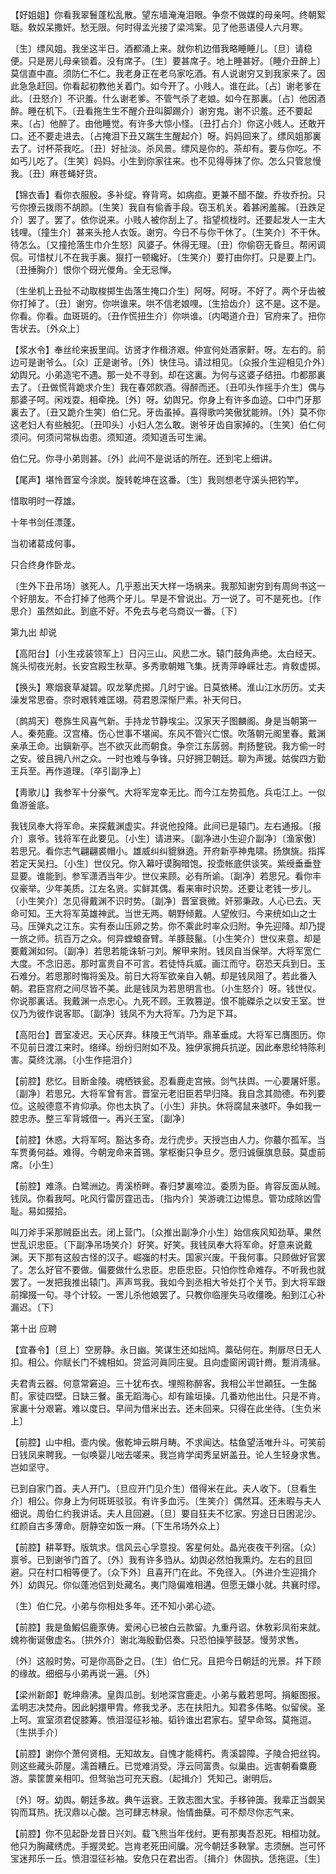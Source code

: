 <!-- { "loadSidebar": true } -->
【好姐姐】你看我翠鬟蓬松乱散。望东墙淹淹泪眼。争奈不做媒的母亲呵。终朝絮聒。敎奴呆撒奸。愁无限。何时得孟光接了梁鸿案。见了他恶语侵人六月寒。

〔生〕缥风姐。我坐这半日。酒都涌上来。就你机边借我略睡睡儿。〔旦〕请稳便。只是房儿母亲锁着。没有席子。〔生〕要甚席子。地上睡甚好。〔睡介丑醉上〕莫信直中直。须防仁不仁。我老身正在老乌家吃酒。有人说谢穷又到我家来了。因此急急赶回。你看起初教他关着门。如今开了。小贱人。谁在此。〔占〕谢老爹在此。〔丑怒介〕不识羞。什么谢老爹。不管气杀了老娘。如今在那裏。〔占〕他因酒醉。睡在机下。〔丑看拖生生不醒介丑叫脚踢介〕谢穷鬼。谢不识羞。还不要起来。〔占〕他醉了。由他睡觉。有许多大惊小怪。〔丑打占介〕你这小贱人。还敢开口。还不要走进去。〔占掩泪下丑又踹生生醒起介〕呀。妈妈回来了。缥风姐那裏去了。讨杯茶我吃。〔丑〕好扯淡。杀风景。缥风是你的。茶却有。要与你吃。不如丐儿吃了。〔生笑〕妈妈。小生到你家往来。也不见得辱抹了你。怎么只管怠慢我。〔丑〕麻苍蝇好货。 

【锦衣香】看你衣服殷。多补绽。脊背弯。如病疸。更兼不醋不酸。乔妆乔扮。只亏你撩云拨雨不胡颜。〔生笑〕我自有偷香手段。窃玉机关。着甚闲羞赧。〔丑跌足介〕罢了。罢了。依你说来。小贱人被你刮上了。指望梳栊时。还要起发人一主大钱哩。〔撞生介〕甚来头抢人衣饭。谢穷。今日不与你干休了。〔生笑介〕不干休。待怎么。〔又撞抢落生巾介生怒〕风婆子。休得无理。〔丑〕你偷窃无昏旦。帮闲调侃。可惜杖儿不在我手裏。狠打一顿纔好。〔生笑介〕要打由你打。只是要上门。〔丑捶胸介〕恨你个砑光儍角。全无忌惮。

〔生坐机上丑扯不动取梭掷生齿落生掩口介生〕阿呀。阿呀。不好了。两个牙齿被你打掉了。〔丑〕谢穷。你哄谁来。哄不信老娘哩。〔生拾齿介〕这不是。这不是。你看。你看。血斑斑的。〔丑作慌扭生介〕你哄谁。〔内喝道介丑〕官府来了。扭你吿状去。〔外众上〕 

【浆水令】奉丝纶来扳里阎。访贤才作楫济艰。仲宣何处酒家鼾。呀。左右的。前边可是谢爷么。〔众〕正是谢爷。〔外〕快住马。请过相见。〔众报介生迎相见介外〕幼舆兄。小弟造宅不遇。那一处不寻到。却在这裏。为何与这婆子结扭。巾都那裏去了。〔丑做慌背跪求介生〕我在春郊飮酒。得醉而还。〔丑叩头作摇手介生〕偶与那婆子呵。闲戏耍。相牵挽。〔外〕呀。幼舆兄。你身上有许多血迹。口中门牙那裏去了。〔丑又跪介生笑〕伯仁兄。牙齿虽掉。喜得歌吟笑傲犹能辨。〔外〕莫不你这老妇人有些触犯。〔丑叩头〕小妇人怎么敢。谢爷牙齿自家掉的。〔生笑〕伯仁何须问。何须问常枞齿患。须知道。须知道舌可生澜。

伯仁兄。你寻小弟则甚。〔外〕此间不是说话的所在。还到宅上细讲。 

【尾声】堪怜晋室今涂炭。旋转乾坤在这番。〔生〕我则想老守溪头把钓竿。

惜取明时一荐雄。

十年书剑任漂蓬。

当初诸葛成何事。

只合终身作卧龙。

〔生外下丑吊场〕骇死人。几乎惹出天大样一场祸来。我那知谢穷到有周尙书这一个好朋友。不合打掉了他两个牙儿。早是不曾说出。万一说了。可不是死也。〔作思介〕虽然如此。到底不好。不免去与老乌商议一番。〔下〕 

第九出
却说

【高阳台】〔小生戎装领军上〕日闪三山。风悲二水。辕门鼓角声绝。太白经天。旄头彻夜光射。长安宫殿生秋草。多秀歌朝雉飞集。抚靑萍峥嵘壮志。肯敎虚掷。

【换头】寒烟衰草凝碧。叹龙拏虎掷。几时宁谧。日莫依稀。淮山江水历历。丈夫澡发常思奋。奈时艰转难匡翊。荷君恩深惭尸素。补天何日。

〔鹧鸪天〕卷旆生风喜气新。手持龙节静埃尘。汉家天子图麟阁。身是当朝第一人。秦苑鹿。汉宫椿。伤心世事不堪闻。东风不管兴亡恨。吹落朝元阁里春。戴渊亲承王命。出鎭新亭。岂不欲灭此而朝食。争奈江东孱弱。荆扬整锐。我方偷一时之安。彼且拥八州之众。一时也难与争锋。只好拥卫朝廷。聊为声援。姑俟四方勤王兵至。再作道理。〔卒引副净上〕 

【靑歌儿】我参军十分豪气。大将军宠幸无比。而今江左势孤危。兵屯江上。一似鱼游釜底。

我钱凤奉大将军命。来探戴渊虚实。幷说他投降。此间已是辕门。左右通报。〔报介〕禀爷。钱将军在此要见。〔小生〕请进来。〔副净进小生迎介副净〕〔渔家傲〕若思兄。看你志气翩翩裘帽小。雄威纠纠貔貅遶。开府新亭神鬼啸。扬旗旐。指挥若定天吴扫。〔小生〕世仪兄。你入幕吁谟胸暗饱。投壶帐底供谈笑。紫绶垂垂登显要。谁能到。参军潇洒当年少。世仪来顾。必有所谕。〔副净〕若思兄。看你丰仪豪举。少年美质。江左名贤。实鲜其偶。看来审时识势。还要让老钱一步儿。〔小生笑介〕怎见得戴渊不识时势。〔副净〕晋室衰微。奸邪秉政。人心已去。天命可知。王大将军英雄神武。当世无两。朝野倾戴。人望攸归。今来统如山之士马。压弹丸之江东。实有泰山压卵之势。你不乘此时率众归附。争先迎降。却乃提一旅之师。抗百万之众。何异螳蜋奋臂。羊豚鼓鬣。〔小生笑介〕世仪来意。却是要戴渊如何。〔副净〕若思若能诛斩刁刘。解甲来附。钱凤自当保举。大将军宽仁大度。不念旧恶。那时富贵自不可言。若徒恃兵威。画江而守。窃恐天兵到日。玉石难分。若思那时悔将奚及。前日大将军欲亲自入朝。却是钱凤阻了。若此番入朝。君臣宫府之间尽皆不美。此是钱凤为若思明言也。〔小生怒介〕呀。钱世仪。你说那裏话。我戴渊一点忠心。九死不顾。王敦篡逆。恨不能磔杀之以安王室。世仪乃为彼作说客耶。〔副净〕钱凤不为大将军。乃为足下耳。 

【高阳台】晋室凌迟。天心厌弃。秣陵王气消毕。鼎革垂成。大将军已膺图历。你不见前日渡江来时。络绎。纷纷归附如不及。独伊家拥兵抗逆。因此奉恩纶特陈利害。莫终沈溺。〔小生作挹泪介〕 

【前腔】悲忆。目断金陵。魂栖铁瓮。忍看鹿走宫掖。剑气扶舆。一心要屠奸慝。〔副净〕若思兄。大将军曾有言。晋室元老旧臣若早归降。我自念其勋德。布列要位。这般德意不肯仰承。你也太执了。〔小生〕非执。休将腐鼠来骇吓。争如我一腔忠赤。整三军背城借一。再兴王室。〔副净〕 

【前腔】休惑。大将军呵。豁达多奇。龙行虎步。天授岂由人力。你蕞尔孤军。当车贾勇何益。难得。今朝宠命来首锡。掌枢衡只争旦夕。愿归诚偃旗息鼓。莫虚前席。〔小生〕 

【前腔】难涤。白鹭洲边。靑溪桥畔。春归梦裏啼泣。委质为臣。肯容反面从贼。钱凤。你看我呵。叱风行雷厉霆迅击。〔指内介〕笑游魂江边惕息。管功成除凶雪耻。易如掇拾。

叫刀斧手采那贼臣出去。闭上营门。〔众推出副净介小生〕始信疾风知劲草。果然世乱识忠臣。〔下副净吊场笑介〕好笑。好笑。我钱凤奉大将军命。好意来说戴渊。天下那有这般古怪的汉子。崛嵹的村夫。国家兴废。干我何事。只顾做好官罢了。怎么好官不要做。偏要做什么忠臣。忠臣忠臣。只怕你性命难存。不听我也就罢了。一发把我推出辕门。声声骂我。我如今到丞相大爷处打个关节。到大将军跟前撺掇一句。寻个计较。一罟儿杀他娘罢了。只教你临崖失马收缰晚。船到江心补漏迟。〔下〕 

第十出
应聘

【宜春令】〔旦上〕空房静。永日幽。笑谋生还如拙鸠。藁砧何在。荆扉尽日无人扣。相公。你赋长门不媿相如。贷监河眞同庄叟。且向虚窗闲调针黹。蹔消淸昼。

夫君靑云器。何意常窘迫。三十犹布衣。埋照称醉客。我相公半世顚狂。一生酩酊。家徒四壁。日缺三餐。虽无蹈海心。却有踰垣操。几番劝他出仕。只是不肯。家裏十分艰窘。难以度日。早间为借米出去。还未回来。只得在此坐待。〔生负米上〕 

【前腔】山中相。壸内侯。傲乾坤云畊月畴。不求闻达。枯鱼望活唯升斗。可笑前日钱凤来聘我。一似唤婴儿咄去嗟来。我岂肯学闺秀呈姸盖丑。论人生轻身求售。岂如坚守。

已到自家门首。夫人开门。〔旦应开门见介生〕借得米在此。夫人收下。〔旦看生介〕相公。你身上为何斑斑驳驳。有许多血污。〔生笑介〕偶然耳。还未暇与夫人细说。周伯仁约我讲话。夫人且回避。〔旦〕要自狂夫不忆家。穷途日日困泥沙。红颜自古多薄命。厨静空如饭一麻。〔下生吊场外众上〕 

【前腔】耕莘野。版筑求。信风云心孚意投。客星何处。晶光夜夜干列宿。〔众〕禀爷。已到谢爷门首了。〔外〕我有许多驺从。幼舆必然怕我熏灼。左右的且回避。只在村口相等便了。〔众下外〕且喜开门在此。不免径入。〔外进介生迎揖介外〕幼舆兄。你似蓬池侣到处藏名。夷门隐偏难相遘。但愿无嫌小就。共襄时缪。

〔生〕伯仁兄。小弟与你相处多年。还不知小弟心迹。 

【前腔】我是鱼鰕侣鹿豕俦。爱闲心已被白云款留。九重丹诏。休敎彩凤衔来就。媿祢衡诞傲虚名。〔拱外介〕谢北海殷勤侣奏。只恐怕操竽鼓瑟。慢劳求售。

〔外〕这般时势。可是你高卧之日。〔生〕伯仁兄。且把今日朝廷的光景。幷下顾的缘故。细细与小弟再说一遍。〔外〕 

【梁州新郞】乾坤鼎沸。皇舆瓜剖。刬地深宫鹿走。小弟与戴若思呵。捐躯图报。孟明志决焚舟。因此躬擐甲胄。修我戈矛。志在扶阳九。知君多伟略。似留侯。圣上呵。宣室须君促膝筹。愤泪湿征衫袖。韬钤谁出君家右。望早命驾。莫拖逗。〔生拱手介〕 

【前腔】谢你个萧何贤相。无知故友。自愧才能樗朽。靑溪碧障。子陵合把丝钩。则这些藏头茆屋。濡首糟丘。已觉难消受。浮云同富贵。似巢由。远害朝看麋鹿游。蒙筐篚亲相叩。但驽骀岂可充天廐。〔起揖介〕凭知己。谢明后。

〔外〕呀。幼舆。朝廷多故。典午运衰。王敦志图大宝。手移钟簴。我辈正当觑吴钩而耳热。抚汉鼎以心酸。岂可肆志林泉。怡情曲蘖。可不颓尽你志气来。 

【前腔】你不见起卧龙昔日兴刘。载飞熊当年伐纣。更有那夷吾忍死。相桓功就。他只为胸藏绣虎。手握灵蛇。岂肯老死田间牖。况今朝廷多鞅掌。志须酬。岂可怀宝迷邦乐一丘。愤泪湿征衫袖。安危只在君出否。〔揖介〕休固执。恁拖逗。〔生〕 

